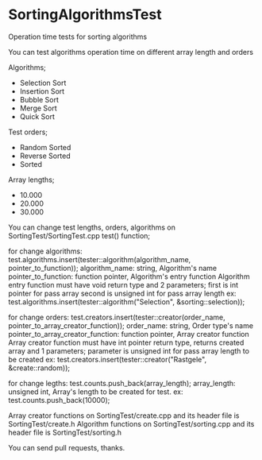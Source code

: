 # SortingAlgorithmsTest
Operation time tests for sorting algorithms

You can test algorithms operation time on different array length and orders

Algorithms;
 - Selection Sort
 - Insertion Sort
 - Bubble Sort
 - Merge Sort
 - Quick Sort

Test orders;
 - Random Sorted
 - Reverse Sorted
 - Sorted
 
Array lengths;
 - 10.000
 - 20.000
 - 30.000
 
You can change test lengths, orders, algorithms on SortingTest/SortingTest.cpp test() function;

for change algorithms:
 test.algorithms.insert(tester::algorithm(algorithm_name, pointer_to_function));
 algorithm_name: string, Algorithm's name
 pointer_to_function: function pointer, Algorithm's entry function
 Algorithm entry function must have void return type and 2 parameters;
  first is int pointer for pass array
  second is unsigned int for pass array length
 ex:
	test.algorithms.insert(tester::algorithm("Selection", &sorting::selection));

for change orders:
	test.creators.insert(tester::creator(order_name, pointer_to_array_creator_function));
 order_name: string, Order type's name
 pointer_to_array_creator_function: function pointer, Array creator function
 Array creator function must have int pointer return type, returns created array and 1 parameters;
  parameter is unsigned int for pass array length to be created
 ex: 
 test.creators.insert(tester::creator("Rastgele", &create::random));

for change legths:
	test.counts.push_back(array_length);
 array_length: unsigned int, Array's length to be created for test.
 ex:
	test.counts.push_back(10000);

Array creator functions on SortingTest/create.cpp and its header file is SortingTest/create.h
Algorithm functions on SortingTest/sorting.cpp and its header file is  SortingTest/sorting.h

You can send pull requests, thanks.
